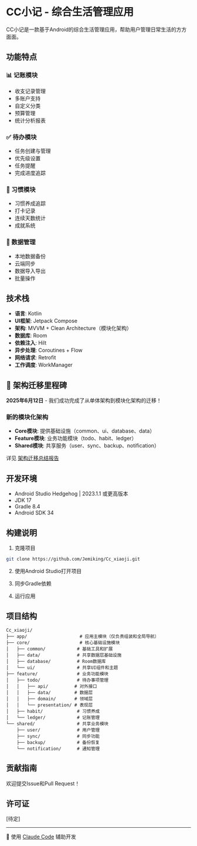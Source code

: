 # CC小记 - 综合生活管理应用

CC小记是一款基于Android的综合生活管理应用，帮助用户管理日常生活的方方面面。

## 功能特点

### 📊 记账模块
- 收支记录管理
- 多账户支持
- 自定义分类
- 预算管理
- 统计分析报表

### ✅ 待办模块
- 任务创建与管理
- 优先级设置
- 任务提醒
- 完成进度追踪

### 🎯 习惯模块
- 习惯养成追踪
- 打卡记录
- 连续天数统计
- 成就系统

### 💾 数据管理
- 本地数据备份
- 云端同步
- 数据导入导出
- 批量操作

## 技术栈

- **语言**: Kotlin
- **UI框架**: Jetpack Compose
- **架构**: MVVM + Clean Architecture（模块化架构）
- **数据库**: Room
- **依赖注入**: Hilt
- **异步处理**: Coroutines + Flow
- **网络请求**: Retrofit
- **工作调度**: WorkManager

## 🎉 架构迁移里程碑

**2025年6月12日** - 我们成功完成了从单体架构到模块化架构的迁移！

### 新的模块化架构
- **Core模块**: 提供基础设施（common、ui、database、data）
- **Feature模块**: 业务功能模块（todo、habit、ledger）
- **Shared模块**: 共享服务（user、sync、backup、notification）

详见 [架构迁移总结报告](doc/架构迁移总结报告.md)

## 开发环境

- Android Studio Hedgehog | 2023.1.1 或更高版本
- JDK 17
- Gradle 8.4
- Android SDK 34

## 构建说明

1. 克隆项目
```bash
git clone https://github.com/Jemiking/Cc_xiaoji.git
```

2. 使用Android Studio打开项目

3. 同步Gradle依赖

4. 运行应用

## 项目结构

```
Cc_xiaoji/
├── app/                    # 应用主模块（仅负责组装和全局导航）
├── core/                   # 核心基础设施模块
│   ├── common/            # 基础工具和扩展
│   ├── data/              # 共享数据层基础设施
│   ├── database/          # Room数据库
│   └── ui/                # 共享UI组件和主题
├── feature/               # 业务功能模块
│   ├── todo/              # 待办事项管理
│   │   ├── api/          # 对外接口
│   │   ├── data/         # 数据层
│   │   ├── domain/       # 领域层
│   │   └── presentation/ # 表现层
│   ├── habit/             # 习惯养成
│   └── ledger/            # 记账管理
└── shared/                # 共享业务模块
    ├── user/              # 用户管理
    ├── sync/              # 同步功能
    ├── backup/            # 备份恢复
    └── notification/      # 通知管理
```

## 贡献指南

欢迎提交Issue和Pull Request！

## 许可证

[待定]

---
🤖 使用 [Claude Code](https://claude.ai/code) 辅助开发